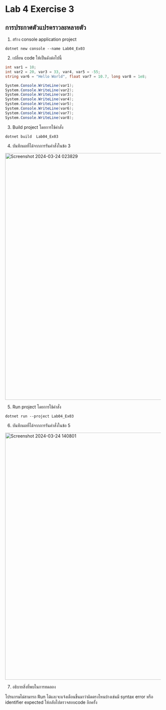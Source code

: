 # Lab 4 Exercise 3

## การประกาศตัวแปรคราวละหลายตัว


1. สร้าง console application project

```
dotnet new console --name Lab04_Ex03
```
2. เปลี่ยน code ให้เป็นดังต่อไปนี้

```cs
int var1 = 10;
int var2 = 20, var3 = 33, var4, var5 = -55;
string var6 = "Hello World", float var7 = 10.7, long var8 = 1e8;

System.Console.WriteLine(var1);
System.Console.WriteLine(var2);
System.Console.WriteLine(var3);
System.Console.WriteLine(var4);
System.Console.WriteLine(var5);
System.Console.WriteLine(var6);
System.Console.WriteLine(var7);
System.Console.WriteLine(var8);
```

3. Build project โดยการใช้คำสั่ง

```
dotnet build  Lab04_Ex03
```

4. บันทึกผลที่ได้จากการรันคำสั่งในข้อ 3
<img width="797" alt="Screenshot 2024-03-24 023829" src="https://github.com/SuphawadiP/03376836-OOP-2566-Lab-04/assets/144196049/0935752a-823d-45c9-8495-c84a623d14ec">

5. Run project โดยการใช้คำสั่ง

```
dotnet run --project Lab04_Ex03
```

6. บันทึกผลที่ได้จากการรันคำสั่งในข้อ 5
<img width="798" alt="Screenshot 2024-03-24 140801" src="https://github.com/SuphawadiP/03376836-OOP-2566-Lab-04/assets/144196049/7e59f543-ebf8-44b3-99b1-cc6c931c3da0">


7. อธิบายสิ่งที่พบในการทดลอง

โปรแกรมไม่สามารถ Run ได้และจะแจ้งเตือนขึ้นมาว่าผิดตรงไหนบ้างเช่นมี syntax error หรือ identifier expected ให้กลับไปตรวจสอบcode อีกครั้ง

